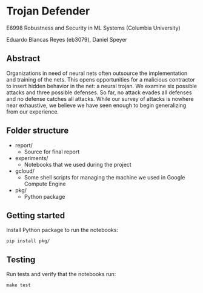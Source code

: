 # Trojan Defender

E6998 Robustness and Security in ML Systems (Columbia University)

Eduardo Blancas Reyes (eb3079), Daniel Speyer

## Abstract

Organizations in need of neural nets often outsource the implementation and training of the nets. This opens opportunities for a malicious contractor to insert hidden behavior in the net: a neural trojan. We examine six possible attacks and three possible defenses. So far, no attack evades all defenses and no defense catches all attacks. While our survey of attacks is nowhere near exhaustive, we believe we have seen enough to begin generalizing from our experience.

## Folder structure

* report/
    - Source for final report
* experiments/
    - Notebooks that we used during the project
* gcloud/
    - Some shell scripts for managing the machine we used in Google Compute Engine
* pkg/
    - Python package

## Getting started

Install Python package to run the notebooks:

```shell
pip install pkg/
```

## Testing

Run tests and verify that the notebooks run:

```shell
make test
```
